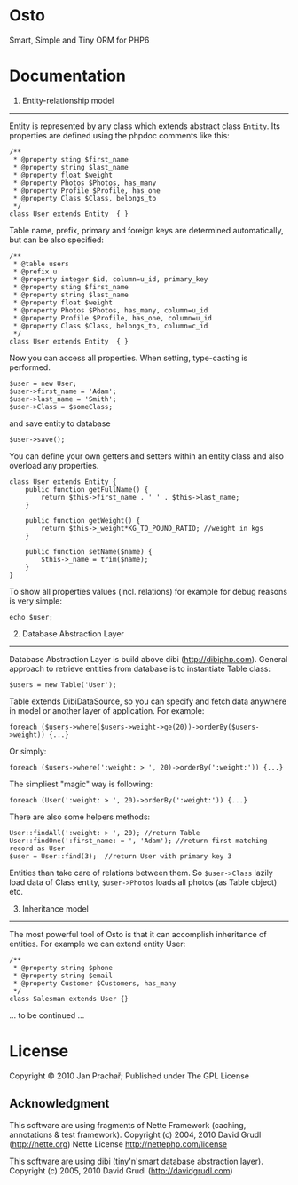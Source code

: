Osto 
====

Smart, Simple and Tiny ORM for PHP6




Documentation
=============


1. Entity-relationship model
----------------------------

Entity is represented by any class which extends abstract class `Entity`.
Its properties are defined using the phpdoc comments like this:

    /**
     * @property sting $first_name
     * @property string $last_name
     * @property float $weight
     * @property Photos $Photos, has_many
     * @property Profile $Profile, has_one
     * @property Class $Class, belongs_to
     */
    class User extends Entity  { }

Table name, prefix, primary and foreign keys are determined automatically,
but can be also specified:

    /**
     * @table users
     * @prefix u
     * @property integer $id, column=u_id, primary_key
     * @property sting $first_name
     * @property string $last_name
     * @property float $weight
     * @property Photos $Photos, has_many, column=u_id
     * @property Profile $Profile, has_one, column=u_id
     * @property Class $Class, belongs_to, column=c_id
     */
    class User extends Entity  { }


Now you can access all properties. When setting, type-casting is performed.

    $user = new User;
    $user->first_name = 'Adam';
    $user->last_name = 'Smith';
    $user->Class = $someClass;

and save entity to database

    $user->save();


You can define your own getters and setters within an entity class and also
overload any properties.

    class User extends Entity {
        public function getFullName() {
            return $this->first_name . ' ' . $this->last_name;
        }

        public function getWeight() {
            return $this->_weight*KG_TO_POUND_RATIO; //weight in kgs
        }

        public function setName($name) {
            $this->_name = trim($name);
        }
    }

To show all properties values (incl. relations) for example for debug reasons
is very simple:

    echo $user;


2. Database Abstraction Layer
-----------------------------

Database Abstraction Layer is build above dibi (<http://dibiphp.com>).
General approach to retrieve entities from database is to
instantiate Table class:

    $users = new Table('User');

Table extends DibiDataSource, so you can specify and fetch data anywhere in model or another layer of application.
For example:

    foreach ($users->where($users->weight->ge(20))->orderBy($users->weight)) {...}

Or simply:

    foreach ($users->where(':weight: > ', 20)->orderBy(':weight:')) {...}

The simpliest "magic" way is following:

    foreach (User(':weight: > ', 20)->orderBy(':weight:')) {...}


There are also some helpers methods:

    User::findAll(':weight: > ', 20); //return Table
    User::findOne(':first_name: = ', 'Adam'); //return first matching record as User
    $user = User::find(3);  //return User with primary key 3

Entities than take care of relations between them. So `$user->Class` lazily load data
of Class entity, `$user->Photos` loads all photos (as Table object) etc.


3. Inheritance model
--------------------

The most powerful tool of Osto is that it can accomplish inheritance of entities.
For example we can extend entity User:

    /**
     * @property string $phone
     * @property string $email
     * @property Customer $Customers, has_many
     */
    class Salesman extends User {}

... to be continued ...


 
License
=======
 
Copyright © 2010 Jan Prachař; Published under The GPL License

Acknowledgment
--------------

This software are using fragments of Nette Framework (caching, annotations & test framework).
Copyright (c) 2004, 2010 David Grudl (<http://nette.org>)
Nette License    <http://nettephp.com/license>

This software are using dibi (tiny'n'smart database abstraction layer).
Copyright (c) 2005, 2010 David Grudl (<http://davidgrudl.com>)